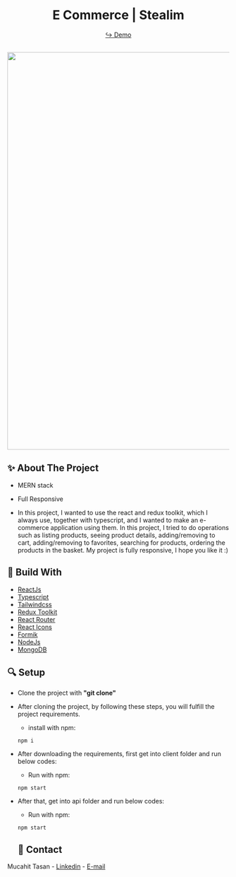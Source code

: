 <h1 align="center"> E Commerce | Stealim </h1>

<div align="center">
  
  <a href="https://e-commerce-app-alpha-brown.vercel.app/" target="_blank">↪️ Demo</a>
  <br />
  <br />
  
</div> 

<div align="center">
  <img width="900" src = 'https://user-images.githubusercontent.com/88967412/230664359-dfa1a324-333e-46ba-b28e-54b724b108af.gif' />
</div>

<h2> ✨ About The Project</h2>

- MERN stack
- Full Responsive

- In this project, I wanted to use the react and redux toolkit, which I always use, together with typescript, and I wanted to make an e-commerce application using them. In this project, I tried to do operations such as listing products, seeing product details, adding/removing to cart, adding/removing to favorites, searching for products, ordering the products in the basket. My project is fully responsive, I hope you like it :)

<h2> 📌 Build With</h2>

- [ReactJs](https://tr.reactjs.org/)
- [Typescript](https://www.typescriptlang.org/)
- [Tailwindcss](https://tailwindcss.com/)
- [Redux Toolkit](https://redux-toolkit.js.org/)
- [React Router](https://reactrouter.com/)
- [React Icons](https://react-icons.github.io/react-icons/)
- [Formik](https://formik.org/)
- [NodeJs](https://nodejs.org/en)
- [MongoDB](https://www.mongodb.com/)

<h2> 🔍 Setup</h2>

- Clone the project with **"git clone"**

- After cloning the project, by following these steps, you will fulfill the project requirements.

  - install with npm:

  ```npm
  npm i
  ```


- After downloading the requirements, first get into client folder and run below codes:
  - Run with npm:
  ```npm
  npm start
  ```
  
- After that, get into api folder and run below codes:
  - Run with npm:
  ```npm
  npm start
  ```
  
  <h2> 📧 Contact </h2>

Mucahit Tasan - [Linkedin](https://www.linkedin.com/in/mucahittasan) - [E-mail](mailto:mucahittasan0@gmail.com)
